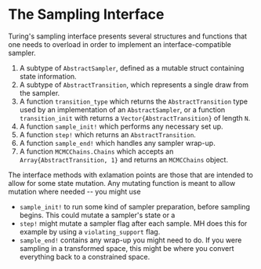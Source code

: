 # The Sampling Interface

Turing's sampling interface presents several structures and functions that one needs to overload in order to implement an interface-compatible sampler.

1. A subtype of `AbstractSampler`, defined as a mutable struct containing state information.
2. A subtype of `AbstractTransition`, which represents a single draw from the sampler.
3. A function `transition_type` which returns the `AbstractTransition` type used by an implementation of an `AbstractSampler`, or a function `transition_init` with returns a `Vector{AbstractTransition}` of length `N`.
4. A function `sample_init!` which performs any necessary set up. 
5. A function `step!` which returns an `AbstractTransition`.
6. A function `sample_end!` which handles any sampler wrap-up.
7. A function `MCMCChains.Chains` which accepts an `Array{AbstractTransition, 1}` and returns an `MCMCChains` object.

The interface methods with exlamation points are those that are intended to allow for some state mutation. Any mutating function is meant to allow mutation where needed -- you might use 

- `sample_init!` to run some kind of sampler preparation, before sampling begins. This could mutate a sampler's state or a
- `step!` might mutate a sampler flag after each sample. MH does this for example by using a `violating_support` flag.
- `sample_end!` contains any wrap-up you might need to do. If you were sampling in a transformed space, this might be where you convert everything back to a constrained space.